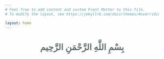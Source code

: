 ```yaml
---
# Feel free to add content and custom Front Matter to this file.
# To modify the layout, see https://jekyllrb.com/docs/themes/#overriding-theme-defaults

layout: home
---
```


<h1 class="ar-r" style="text-align:center; color: #636e72;" > بِسْمِ اللَّهِ الرَّحْمَنِ الرَّحِيم </h1>